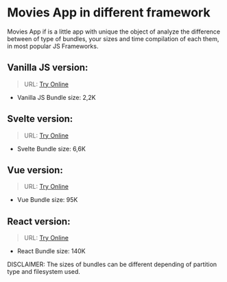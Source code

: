 # Movies App in different framework

Movies App if is a little app with unique the object of analyze the difference between of type of bundles, your sizes and time compilation of each them, in most popular JS Frameworks.

## Vanilla JS version:

> URL: [Try Online](https://galiprandi.github.io/movies/vanillajs/)

- Vanilla JS Bundle size: 2,2K

## Svelte version:

> URL: [Try Online](https://galiprandi.github.io/movies/svelte-app/public/)

- Svelte Bundle size: 6,6K

## Vue version:

> URL: [Try Online](https://galiprandi.github.io/movies/vue/dist/)

- Vue Bundle size: 95K

## React version:

> URL: [Try Online](https://galiprandi.github.io/movies/react-app/build/)

- React Bundle size: 140K

DISCLAIMER: The sizes of bundles can be different depending of partition type and filesystem used.
